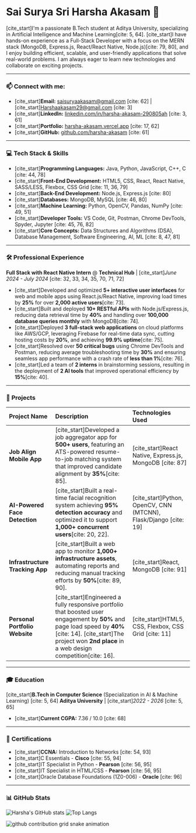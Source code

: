 # Sai Surya Sri Harsha Akasam 👋

[cite_start]I'm a passionate B.Tech student at Aditya University, specializing in Artificial Intelligence and Machine Learning[cite: 5, 64]. [cite_start]I have hands-on experience as a Full-Stack Developer with a focus on the MERN stack (MongoDB, Express.js, React/React Native, Node.js)[cite: 79, 80], and I enjoy building efficient, scalable, and user-friendly applications that solve real-world problems. I am always eager to learn new technologies and collaborate on exciting projects.

---

### 📫 **Connect with me:**

-   [cite_start]**Email:** [saisuryaakasam@gmail.com](mailto:saisuryaakasam@gmail.com) [cite: 62] | [cite_start][Harshaakasam29@gmail.com](mailto:Harshaakasam29@gmail.com) [cite: 3]
-   [cite_start]**LinkedIn:** [linkedin.com/in/harsha-akasam-290805ah](https://www.linkedin.com/in/harsha-akasam-290805ah) [cite: 3, 61]
-   [cite_start]**Portfolio:** [harsha-akasam.vercel.app](https://harsha-akasam.vercel.app/) [cite: 17, 62]
-   [cite_start]**GitHub:** [github.com/harsha-akasam](https://github.com/harsha-akasam) [cite: 61]

---

### 💻 **Tech Stack & Skills**

-   [cite_start]**Programming Languages:** Java, Python, JavaScript, C++, C [cite: 44, 78]
-   [cite_start]**Front-End Development:** HTML5, CSS, React, React Native, SASS/LESS, Flexbox, CSS Grid [cite: 11, 36, 79]
-   [cite_start]**Back-End Development:** Node.js, Express.js [cite: 80]
-   [cite_start]**Databases:** MongoDB, MySQL [cite: 46, 80]
-   [cite_start]**Machine Learning:** Python, OpenCV, Pandas, NumPy [cite: 49, 51]
-   [cite_start]**Developer Tools:** VS Code, Git, Postman, Chrome DevTools, Spyder, Jupyter [cite: 45, 76, 82]
-   [cite_start]**Core Concepts:** Data Structures and Algorithms (DSA), Database Management, Software Engineering, AI, ML [cite: 8, 47, 81]

---

### 🛠️ **Professional Experience**

**Full Stack with React Native Intern** @ **Technical Hub** | [cite_start]*June 2024 - July 2024* [cite: 32, 33, 34, 35, 70, 71, 72]

-   [cite_start]Developed and optimized **5+ interactive user interfaces** for web and mobile apps using React.js/React Native, improving load times by **25%** for over **2,000 active users**[cite: 73].
-   [cite_start]Built and deployed **10+ RESTful APIs** with Node.js/Express.js, reducing data retrieval time by **40%** and handling over **100,000 database queries monthly** with MongoDB[cite: 74].
-   [cite_start]Deployed **3 full-stack web applications** on cloud platforms like AWS/GCP, leveraging Firebase for real-time data sync, cutting hosting costs by **20%**, and achieving **99.9% uptime**[cite: 75].
-   [cite_start]Resolved over **50 critical bugs** using Chrome DevTools and Postman, reducing average troubleshooting time by **30%** and ensuring seamless app performance with a crash rate of **less than 1%**[cite: 76].
-   [cite_start]Led a team of **2 interns** in brainstorming sessions, resulting in the deployment of **2 AI tools** that improved operational efficiency by **15%**[cite: 40].

---

### 🚀 **Projects**

| Project Name | Description | Technologies Used |
| :--- | :--- | :--- |
| **Job Align Mobile App** | [cite_start]Developed a job aggregator app for **500+ users**, featuring an ATS-powered resume-to-job matching system that improved candidate alignment by **35%**[cite: 85]. | [cite_start]React Native, Express.js, MongoDB [cite: 87] |
| **AI-Powered Face Detection** | [cite_start]Built a real-time facial recognition system achieving **95% detection accuracy** and optimized it to support **1,000+ concurrent users**[cite: 20, 22]. | [cite_start]Python, OpenCV, CNN (MTCNN), Flask/Django [cite: 19] |
| **Infrastructure Tracking App** | [cite_start]Built a web app to monitor **1,000+ infrastructure assets**, automating reports and reducing manual tracking efforts by **50%**[cite: 89, 90]. | [cite_start]React, MongoDB [cite: 91] |
| **Personal Portfolio Website** | [cite_start]Engineered a fully responsive portfolio that boosted user engagement by **50%** and page load speed by **40%**[cite: 14]. [cite_start]The project won **2nd place** in a web design competition[cite: 16]. | [cite_start]HTML5, CSS, Flexbox, CSS Grid [cite: 11] |

---

### 🎓 **Education**

[cite_start]**B.Tech in Computer Science** (Specialization in AI & Machine Learning) [cite: 5, 64]
**Aditya University** | [cite_start]*2022 - 2026* [cite: 5, 65]
-   [cite_start]**Current CGPA:** 7.36 / 10.0 [cite: 68]

---

### 📜 **Certifications**

-   [cite_start]**CCNA:** Introduction to Networks [cite: 54, 93]
-   [cite_start]C Essentials - **Cisco** [cite: 55, 94]
-   [cite_start]IT Specialist in Python - **Pearson** [cite: 56, 95]
-   [cite_start]IT Specialist in HTML/CSS - **Pearson** [cite: 56, 95]
-   [cite_start]Oracle Database Foundations (1Z0-006) - **Oracle** [cite: 96]

---

### 📊 **GitHub Stats**

![Harsha's GitHub stats](https://github-readme-stats.vercel.app/api?username=harsha-akasam&show_icons=true&theme=radical&hide_border=true&count_private=true)
![Top Langs](https://github-readme-stats.vercel.app/api/top-langs/?username=harsha-akasam&layout=compact&theme=radical&hide_border=true)

![github contribution grid snake animation](https://raw.githubusercontent.com/harsha-akasam/harsha-akasam/output/github-contribution-grid-snake.svg)

